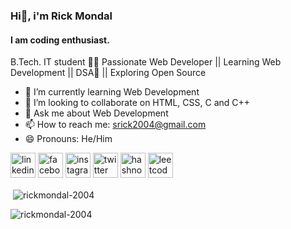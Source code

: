 ### Hi👋, i'm Rick Mondal
#### I am coding enthusiast.
B.Tech. IT student 👨‍💻 Passionate Web Developer || Learning Web Development || DSA🍃 || Exploring Open Source

- 🌱 I’m currently learning Web Development 
- 👯 I’m looking to collaborate on HTML, CSS, C and C++ 
- 💬 Ask me about Web Development 
- 📫 How to reach me: srick2004@gmail.com 
- 😄 Pronouns: He/Him 


[<img src='https://cdn.jsdelivr.net/npm/simple-icons@3.0.1/icons/linkedin.svg' alt='linkedin' height='40'>](https://www.linkedin.com/in/rickmondal2004)  [<img src='https://cdn.jsdelivr.net/npm/simple-icons@3.0.1/icons/facebook.svg' alt='facebook' height='40'>](https://www.facebook.com/rick.mondol.338)  [<img src='https://cdn.jsdelivr.net/npm/simple-icons@3.0.1/icons/instagram.svg' alt='instagram' height='40'>](https://www.instagram.com/rickmondal_2004/)  [<img src='https://cdn.jsdelivr.net/npm/simple-icons@3.0.1/icons/twitter.svg' alt='twitter' height='40'>](https://twitter.com/RickMondal_2004)  [<img
src='https://cdn.jsdelivr.net/npm/simple-icons@3.0.1/icons/hashnode.svg' alt='hashnode' height='40'>](https://hashnode.com/@Rick2004)  [<img
src='https://cdn.jsdelivr.net/npm/simple-icons@3.0.1/icons/leetcode.svg' alt='leetcode' height='40'>](https://leetcode.com/rickmondal_2004/)


<p>&nbsp;<img align="center" src="https://github-readme-stats.vercel.app/api?username=rickmondal-2004&show_icons=true&locale=en" alt="rickmondal-2004" /></p>

<p><img align="center" src="https://github-readme-streak-stats.herokuapp.com/?user=rickmondal-2004&" alt="rickmondal-2004" /></p>

